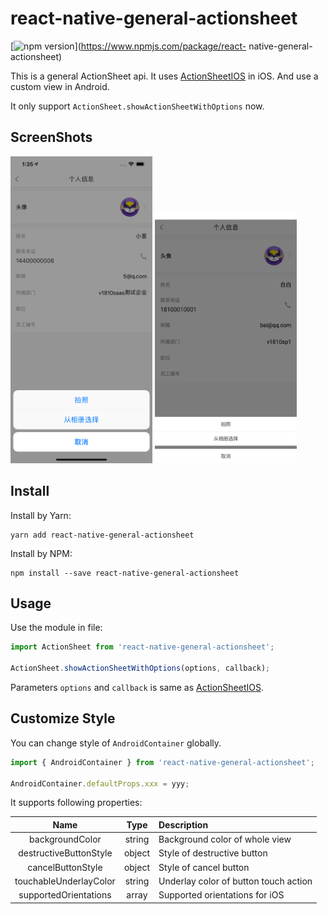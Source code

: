 # react-native-general-actionsheet

[![npm version](https://img.shields.io/npm/v/react-native-general-actionsheet.svg?style=flat)](https://www.npmjs.com/package/react-
native-general-actionsheet)

This is a general ActionSheet api. It uses [ActionSheetIOS](https://facebook.github.io/react-native/docs/actionsheetios) in iOS. And use a custom view in Android.

It only support `ActionSheet.showActionSheetWithOptions` now.

## ScreenShots

<p float="left">

<img src="/resource/iOS.png" width="45%">

<img src="/resource/Android.jpeg" width="45%">

</p>

## Install

Install by Yarn:

```shell
yarn add react-native-general-actionsheet
```

Install by NPM:

```shell
npm install --save react-native-general-actionsheet
```

## Usage

Use the module in file:

```javascript
import ActionSheet from 'react-native-general-actionsheet';

ActionSheet.showActionSheetWithOptions(options, callback);
```

Parameters `options` and `callback` is same as [ActionSheetIOS](https://facebook.github.io/react-native/docs/actionsheetios).

## Customize Style

You can change style of `AndroidContainer` globally.

```javascript
import { AndroidContainer } from 'react-native-general-actionsheet';

AndroidContainer.defaultProps.xxx = yyy;
```

It supports following properties:

| Name | Type | Description |
| :-: | :-: | :- |
| backgroundColor | string | Background color of whole view |
| destructiveButtonStyle | object | Style of destructive button |
| cancelButtonStyle | object | Style of cancel button |
| touchableUnderlayColor | string | Underlay color of button touch action |
| supportedOrientations | array | Supported orientations for iOS |